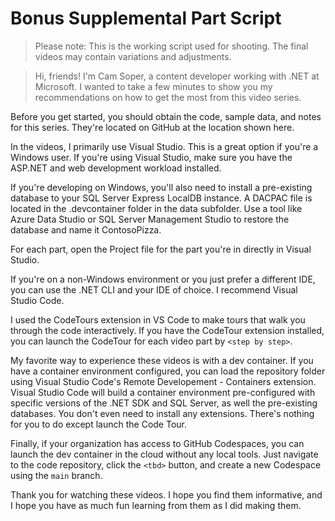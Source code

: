 # Bonus Supplemental Part Script

> Please note: This is the working script used for shooting. The final videos may contain variations and adjustments.

> Hi, friends! I'm Cam Soper, a content developer working with .NET at Microsoft. I wanted to take a few minutes to show you my recommendations on how to get the most from this video series.

Before you get started, you should obtain the code, sample data, and notes for this series. They're located on GitHub at the location shown here.

In the videos, I primarily use Visual Studio. This is a great option if you're a Windows user. If you're using Visual Studio, make sure you have the ASP.NET and web development workload installed.

If you're developing on Windows, you'll also need to install a pre-existing database to your SQL Server Express LocalDB instance. A DACPAC file is located in the .devcontainer folder in the data subfolder. Use a tool like Azure Data Studio or SQL Server Management Studio to restore the database and name it ContosoPizza.

For each part, open the Project file for the part you're in directly in Visual Studio.

If you're on a non-Windows environment or you just prefer a different IDE, you can use the .NET CLI and your IDE of choice. I recommend Visual Studio Code. 

I used the CodeTours extension in VS Code to make tours that walk you through the code interactively. If you have the CodeTour extension installed, you can launch the CodeTour for each video part by `<step by step>`.

My favorite way to experience these videos is with a dev container. If you have a container environment configured, you can load the repository folder using Visual Studio Code's Remote Developement - Containers extension. Visual Studio Code will build a container environment pre-configured with specific versions of the .NET SDK and SQL Server, as well the pre-existing databases. You don't even need to install any extensions. There's nothing for you to do except launch the Code Tour.

Finally, if your organization has access to GitHub Codespaces, you can launch the dev container in the cloud without any local tools. Just navigate to the code repository, click the `<tbd>` button, and create a new Codespace using the `main` branch.

Thank you for watching these videos. I hope you find them informative, and I hope you have as much fun learning from them as I did making them.
